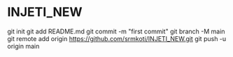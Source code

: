 # INJETI_NEW
git init
git add README.md
git commit -m "first commit"
git branch -M main
git remote add origin https://github.com/srmkoti/INJETI_NEW.git
git push -u origin main

